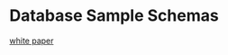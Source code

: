 # Database Sample Schemas
[white paper](https://docs.oracle.com/en/database/oracle/oracle-database/19/comsc/database-sample-schemas.pdf)
